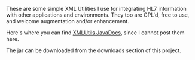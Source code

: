 These are some simple XML Utilities I use for integrating HL7 information with other applications and environments. They too are GPL'd, free to use, and welcome augmentation and/or enhancement.

Here's where you can find [XMLUtils JavaDocs](http://unconxio.us/XMLUtils/), since I cannot post them here.

The jar can be downloaded from the downloads section of this project.